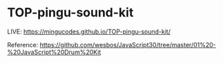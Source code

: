 # TOP-pingu-sound-kit
LIVE: https://mingucodes.github.io/TOP-pingu-sound-kit/

Reference: https://github.com/wesbos/JavaScript30/tree/master/01%20-%20JavaScript%20Drum%20Kit
